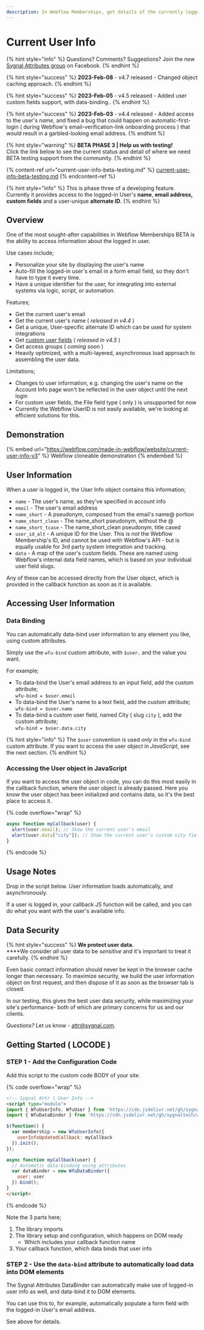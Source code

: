 ```yaml
---
description: In Webflow Memberships, get details of the currently logged-in user
---
```


# Current User Info

{% hint style="info" %}
Questions? Comments? Suggestions? Join the new [Sygnal Attributes group](https://www.facebook.com/groups/sygnal) on Facebook.
{% endhint %}

{% hint style="success" %}
**2023-Feb-08** - v4.7 released - Changed object caching approach.
{% endhint %}

{% hint style="success" %}
**2023-Feb-05** - v4.5 released - Added user custom fields support, with data-binding..
{% endhint %}

{% hint style="success" %}
**2023-Feb-03** - v4.4 released - Added access to the user's _name_, and fixed a bug that could happen on automatic-first-login ( during Webflow's email-verification-link onboarding process ) that would result in a garbled-looking email address.
{% endhint %}

{% hint style="warning" %}
**BETA PHASE 3  |  Help us with testing!** \
Click the link below to see the current status and detail of where we need BETA testing support from the community.&#x20;
{% endhint %}

{% content-ref url="current-user-info-beta-testing.md" %}
[current-user-info-beta-testing.md](current-user-info-beta-testing.md)
{% endcontent-ref %}

{% hint style="info" %}
This is phase three of a developing feature. Currently it provides access to the logged-in User's **name**, **email address, custom fields** and a user-unique **alternate ID**.
{% endhint %}

## Overview

One of the most sought-after capabilities in Webflow Memberships BETA is the ability to access information about the logged in user.

Use cases include;

* Personalize your site by displaying the user's name&#x20;
* Auto-fill the logged-in user's email in a form email field, so they don't have to type it every time.
* Have a unique identifier for the user, for integrating into external systems via logic, script, or automation.

Features;

* Get the current user's email
* Get the current user's name ( _released in v4.4_ )
* Get a unique, User-specific alternate ID which can be used for system integrations&#x20;
* Get [custom user fields](custom-user-fields.md) ( _released in v4.5_ )
* Get access groups ( _coming soon_ )
* Heavily optimized, with a multi-layered, asynchronous load approach to assembling the user data. &#x20;

Limitations;&#x20;

* Changes to user information, e.g. changing the user's name on the Account Info page won't be reflected in the user object until the next login&#x20;
* For custom user fields, the File field type ( only ) is unsupported for now&#x20;
* Currently the Webflow UserID is not easily available, we're looking at efficient solutions for this.&#x20;

## Demonstration

{% embed url="https://webflow.com/made-in-webflow/website/current-user-info-v3" %}
Webflow cloneable demonstration
{% endembed %}

## User Information

When a user is logged in, the User Info object contains this information;

* `name` - The user's name, as they've specified in account info
* `email` - The user's email address
* `name_short` - A pseudonym, composed from the email's name@ portion
* `name_short_clean` - The name\_short pseudonym, without the @
* `name_short_tcase` - The name\_short\_clean pseudonym, title cased
* `user_id_alt` - A unique ID for the User. This is _not_ the Webflow Membership's ID, and cannot be used with Webflow's API - but is equally usable for 3rd party system integration and tracking.
* `data` - A map of the user's custom fields. These are named using Webflow's internal data field names, which is based on your individual user field slugs.

Any of these can be accessed directly from the User object, which is provided in the callback function as soon as it is available.

## Accessing User Information

### Data Binding

You can automatically data-bind user information to any element you like, using custom attributes.&#x20;

Simply use the `wfu-bind` custom attribute, with `$user.` and the value you want.

For example;

* To data-bind the User's email address to an input field, add the custom attribute;\
  `wfu-bind = $user.email`
* To data-bind the User's name to a text field, add the custom attribute;\
  `wfu-bind = $user.name`
* To data-bind a custom user field, named City ( slug `city` ), add the custom attribute;\
  `wfu-bind = $user.data.city`

{% hint style="info" %}
The `$user` convention is used _only_ in the `wfu-bind` custom attribute. If you want to access the user object in _JavaScript_, see the next section.&#x20;
{% endhint %}

### Accessing the User object in JavaScript <a href="#usage-notes" id="usage-notes"></a>

If you want to access the user object in code, you can do this most easily in the callback function, where the user object is already passed. Here you know the user object has been initialized and contains data, so it's the best place to access it.

{% code overflow="wrap" %}
```javascript
async function myCallback(user) {
  alert(user.email); // Show the current user's email
  alert(user.data["city"]); // Show the current user's custom city field
} 
```
{% endcode %}

## Usage Notes <a href="#usage-notes" id="usage-notes"></a>

Drop in the script below. User information loads automatically, and asynchronously.

If a user is logged in, your callback JS function will be called, and you can do what you want with the user's available info.&#x20;

## Data Security

{% hint style="success" %}
**We protect user data.**\
****We consider _all_ user data to be _sensitive_ and it's important to treat it carefully.&#x20;
{% endhint %}

Even basic contact information should never be kept in the browser cache longer than necessary. To maximize security, we build the user information object on first request, and then dispose of it as soon as the browser tab is closed.&#x20;

In our testing, this gives the best user data security, while maximizing your site's performance- both of which are primary concerns for us and our clients.&#x20;

_Questions?_ Let us know - attr@sygnal.com.&#x20;





## Getting Started ( LOCODE ) <a href="#getting-started-locode" id="getting-started-locode"></a>

### STEP 1 - Add the Configuration Code <a href="#step-1---add-the-library" id="step-1---add-the-library"></a>

Add this script to the custom code BODY of your site.

{% code overflow="wrap" %}
```html
<!-- Sygnal Attr | User Info -->
<script type="module">
import { WfuUserInfo, WfuUser } from 'https://cdn.jsdelivr.net/gh/sygnaltech/webflow-util@4.7/src/modules/webflow-membership.js'; 
import { WfuDataBinder } from 'https://cdn.jsdelivr.net/gh/sygnaltech/webflow-util@4.7/src/modules/webflow-databind.min.js'; 

$(function() {
  var membership = new WfuUserInfo({
    userInfoUpdatedCallback: myCallback
  }).init(); 
});  

async function myCallback(user) {
  // Automatic data-binding using attributes
  var dataBinder = new WfuDataBinder({
    user: user
  }).bind(); 
} 
</script>
```
{% endcode %}

Note the 3 parts here;

1. The library imports
2. The library setup and configuration, which happens on DOM ready&#x20;
   * Which includes your callback function name
3. Your callback function, which data binds that user info

### STEP 2 - Use the `data-bind` attribute to automatically load data into DOM elements&#x20;

The Sygnal Attributes DataBinder can automatically make use of logged-in user info as well, and data-bind it to DOM elements.

You can use this to, for example, automatically populate a form field with the logged-in User's email address.

See above for details.&#x20;

